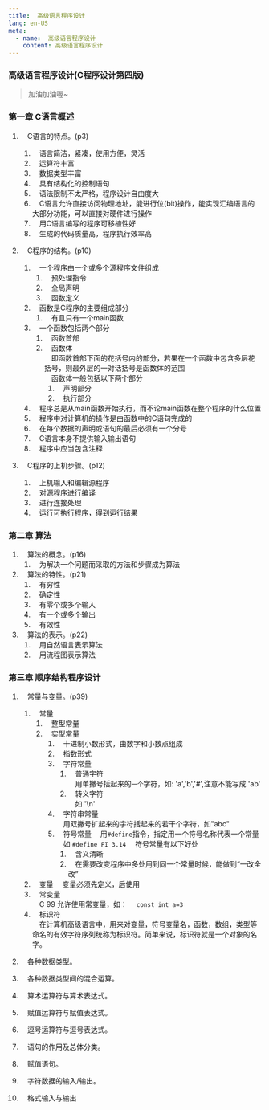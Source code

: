 ```yaml
---
title:  高级语言程序设计
lang: en-US
meta:
  - name:  高级语言程序设计
    content: 高级语言程序设计
---
```


### 高级语言程序设计(C程序设计第四版)

>加油加油喔~

<!-- more -->
<div ref="actingcute_anchor" id="actingcute_anchor"></div>

### 第一章  C语言概述

1. &emsp;C语言的特点。(p3)
    1. &emsp;语言简洁，紧凑，使用方便，灵活
    1. &emsp;运算符丰富
    1. &emsp;数据类型丰富
    1. &emsp;具有结构化的控制语句
    1. &emsp;语法限制不太严格，程序设计自由度大
    1. &emsp;C语言允许直接访问物理地址，能进行位(bit)操作，能实现汇编语言的大部分功能，可以直接对硬件进行操作
    1. &emsp;用C语言编写的程序可移植性好
    1. &emsp;生成的代码质量高，程序执行效率高

1. &emsp;C程序的结构。(p10)
    1. &emsp;一个程序由一个或多个源程序文件组成
        1. &emsp;预处理指令
        1. &emsp;全局声明
        1. &emsp;函数定义
    1. &emsp;函数是C程序的主要组成部分
        1. &emsp;有且只有一个main函数
    1. &emsp;一个函数包括两个部分
        1. &emsp;函数首部
        1. &emsp;函数体  
        &emsp;即函数首部下面的花括号内的部分，若果在一个函数中包含多层花括号，则最外层的一对话括号是函数体的范围  
        &emsp;函数体一般包括以下两个部分
            1. &emsp;声明部分
            1. &emsp;执行部分
    1. &emsp;程序总是从main函数开始执行，而不论main函数在整个程序的什么位置
    1. &emsp;程序中对计算机的操作是由函数中的C语句完成的
    1. &emsp;在每个数据的声明或语句的最后必须有一个分号
    1. &emsp;C语言本身不提供输入输出语句
    1. &emsp;程序中应当包含注释  

1. &emsp;C程序的上机步骤。(p12)
    1. &emsp;上机输入和编辑源程序
    1. &emsp;对源程序进行编译
    1. &emsp;进行连接处理
    1. &emsp;运行可执行程序，得到运行结果

### 第二章  算法

1. &emsp;算法的概念。(p16)
    1. &emsp;为解决一个问题而采取的方法和步骤成为算法
1. &emsp;算法的特性。(p21)
    1. &emsp;有穷性
    1. &emsp;确定性
    1. &emsp;有零个或多个输入
    1. &emsp;有一个或多个输出
    1. &emsp;有效性
1. &emsp;算法的表示。(p22)
    1. &emsp;用自然语言表示算法
    1. &emsp;用流程图表示算法

### 第三章  顺序结构程序设计

1. &emsp;常量与变量。(p39)
    1. &emsp;常量
        1. &emsp;整型常量
        1. &emsp;实型常量
            1. &emsp;十进制小数形式，由数字和小数点组成
            1. &emsp;指数形式
            1. &emsp;字符常量
                1. &emsp;普通字符  
                &emsp;用单撇号括起来的`一个`字符，如: 'a','b','#',注意不能写成 'ab'
                1. &emsp;转义字符  
                &emsp;如 '\n'
            1. &emsp;字符串常量  
                &emsp;用双撇号扩起来的字符括起来的若干个字符，如"abc"
            1. &emsp;符号常量
                &emsp;用`#define`指令，指定用一个符号名称代表一个常量  
                &emsp;如 `#define PI 3.14`
                &emsp;符号常量有以下好处  
                1. &emsp;含义清晰
                1. &emsp;在需要改变程序中多处用到同一个常量时候，能做到“一改全改”
    1. &emsp;变量
    &emsp;变量必须先定义，后使用
    1. &emsp;常变量  
    &emsp;C 99 允许使用常变量，如：
    &emsp;`const int a=3`
    1. &emsp;标识符  
    &emsp;在计算机高级语言中，用来对变量，符号变量名，函数，数组，类型等命名的有效字符序列统称为标识符。简单来说，标识符就是一个对象的名字。

1. &emsp;各种数据类型。
1. &emsp;各种数据类型间的混合运算。
1. &emsp;算术运算符与算术表达式。
1. &emsp;赋值运算符与赋值表达式。
1. &emsp;逗号运算符与逗号表达式。
1. &emsp;语句的作用及总体分类。
1. &emsp;赋值语句。
1. &emsp;字符数据的输入/输出。
1. &emsp;格式输入与输出